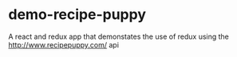 # demo-recipe-puppy
A react and redux app that demonstates the use of redux using the http://www.recipepuppy.com/ api
